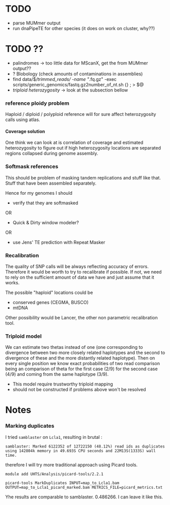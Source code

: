 # TODO

- parse MUMmer output
- run dnaPipeTE for other species (it does on work on cluster, why??)

# TODO ??

- palindromes -> too little data for MScanX, get the from MUMmer output??
- ? Blobology (check amounts of contaminations in assemblies)
- find data/$*/trimmed_reads/ -name "*.fq.gz" -exec scripts/generic_genomics/fastq.gz2number_of_nt.sh {} \; > $@
- *triploid heterozygosity* -> look at the subsection bellow

### reference ploidy problem

Haploid / diploid / polyploid reference will for sure affect heterozygosity calls using atlas.

#### Coverage solution

One think we can look at is correlation of coverage and estimated heterozygosity to figure out if high heterozygosity locations are separated regions collapsed during genome assembly.

### Softmask references

This should be problem of masking tandem replications and stuff like that. Stuff that have been assembled separately.

Hence for my genomes I should

- verify that they are softmasked

OR

- Quick & Dirty window modeler?

OR

- use Jens' TE prediction with Repeat Masker

### Recalibration

The quality of SNP calls will be always reflecting accuracy of errors. Therefore it would be worth to try to recalibrate if possible. If not, we need to rely on the sufficient amount of data we have and just assume that it works.

The possible "haploid" locations could be

- conserved genes (CEGMA, BUSCO)
- mtDNA

Other possibility would be Lancer, the other non parametric recalibration tool.

### Triploid model

We can estimate two thetas instead of one (one corresponding to divergence between two more closely related haplotypes and the second to divergence of these and the more distantly related haplotype). Then on every single position we know exact probabilities of two read comparison being an comparison of theta for the first case (2/9) for the second case (4/9) and coming from the same haplotype (3/9).

- This model require trustworthy triploid mapping
- should not be constructed if problems above won't be resolved

# Notes

### Marking duplicates

I tried `samblaster` on `Lcla1`, resulting in brutal :

```
samblaster: Marked 6122352 of 12722150 (48.12%) read ids as duplicates using 142804k memory in 49.693S CPU seconds and 22M13S(1333S) wall time.
```

therefore I will try more traditional approach using Picard tools.

```
module add UHTS/Analysis/picard-tools/2.2.1

picard-tools MarkDuplicates INPUT=map_to_Lcla1.bam OUTPUT=map_to_Lcla1_picard_marked.bam METRICS_FILE=picard_metrics.txt
```

Yhe results are comparable to samblaster.  0.486266. I can leave it like this.
